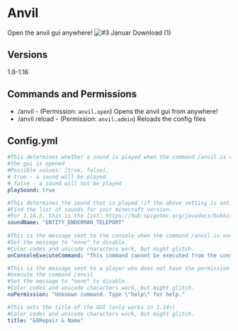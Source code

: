 # Anvil
Open the anvil gui anywhere!
![#3 Januar Download (1)](https://user-images.githubusercontent.com/63336853/120971786-1a8a2580-c77e-11eb-8d3f-b71c063cfd08.jpg)


## Versions
1.8-1.16

## Commands and Permissions
- /anvil - (Permission: `anvil.open`) Opens the anvil gui from anywhere!
- /anvil reload - (Permission: `anvil.admin`) Reloads the config files

## Config.yml
```yaml
#This determines whether a sound is played when the command /anvil is run and
#the gui is opened
#Possible values: [true, false],
# true - a sound will be played
# false - a sound will not be played
playSound: true

#This determines the sound that is played (if the above setting is set to true)
#Find the list of sounds for your minecraft version.
#For 1.16.5, this is the list: https://hub.spigotmc.org/javadocs/bukkit/org/bukkit/Sound.html
soundName: "ENTITY_ENDERMAN_TELEPORT"
    
#This is the message sent to the console when the command /anvil is executed
#Set the message to "none" to disable.
#Color codes and unicode characters work, but might glitch.
onConsoleExecuteCommand: "This command cannot be executed from the console!"

#This is the message sent to a player who does not have the permission to
#execute the command /anvil
#Set the message to "none" to disable.
#Color codes and unicode characters work, but might glitch.
noPermission: "Unknown command. Type \"help\" for help."

#This sets the title of the GUI (only works in 1.14+)
#Color codes and unicode characters work, but might glitch.
title: "&6Repair & Name"
```
